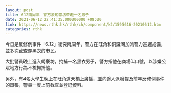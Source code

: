 ```yaml
---
layout: post
title: 612兩周年　警方於朗豪坊帶走一名男子
date: 2021-06-12 22:41:35.000000000 +08:00
link: https://news.rthk.hk/rthk/ch/component/k2/1595616-20210612.htm
categories: rthk
---
```


今日是反修例事件「6.12」衝突兩周年，警方在旺角和銅鑼灣加派警力巡邏戒備， 並多次截查穿黑衣的市民。

大批警員晚上進入朗豪坊，拘捕一名黑衣男子，警方指他在商場叫口號，以涉嫌公眾地方行為不檢拘捕他。

另外，有4名大學生晚上在旺角道天橋上廣播，並向途人派發提及前年反修例事件的單張，警員一度上前截查並登記資料。
